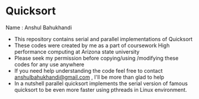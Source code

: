 # Quicksort
Name : Anshul Bahukhandi
- This repository contains serial and parallel implementations of Quicksort
- These codes were created by me as a part of coursework High performance computing at Arizona state university
- Please seek my permission before copying/using /modifying these codes for any use anywhere
- If you need help understanding the code feel free to contact anshulbahukhandi@gmail.com , I'll be more than 
  glad to help
- In a nutshell parallel quicksort implements the serial version of famous quicksort to be even more faster 
  using pthreads in Linux environment.
